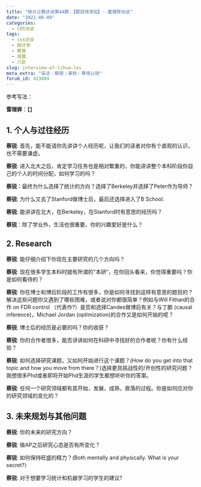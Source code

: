 ```yaml
---
title: "统计之都访谈第44期：【题目待添加】--雷理骅访谈"
date: "2022-08-09"
categories:
  - COS访谈
tags:
  - cos访谈
  - 统计学
  - 教育
  - 发展
  - 八卦
slug: interview-of-lihua-lei
meta_extra: "采访：蔡锐；审校：等待认领"
forum_id: 423404
---
```


参考写法：

**雷理骅**：【】

## 1. 个人与过往经历

**蔡锐**: 首先，能不能请你先讲讲个人经历呢，让我们的读者对你有个直观的认识，也不需要谦虚。

**蔡锐**: 进入北大之后，肯定学习任务也是相对繁重的，你能讲讲整个本科阶段你自己的个人的时间分配，如何学习的吗？

**蔡锐**：最终为什么选择了统计的方向？选择了Berkeley并选择了Peter作为导师？

**蔡锐**: 为什么又去了Stanford做博士后，最后还选择进入了B School.

**蔡锐**: 能讲讲在北大，在Berkeley，在Stanford时有意思的经历吗？

**蔡锐**：除了学业外，生活也很重要，你的兴趣爱好是什么？


## 2. Research

**蔡锐**: 能仔细介绍下你现在主要研究的几个方向吗？

**蔡锐**: 现在很多学生本科时就有所谓的“本研”，在你回头看来，你觉得重要吗？你是如何看待的？

**蔡锐**: 你在博士和博后阶段的工作有很多，你是如何寻找到这样有意思的题目的？解决这些问题你又遇到了哪些困难，或者说对你都很简单？例如与Will  Fithan的合作 on FDR control （代表作?）是否和选择Candes做博后有关？与丁鹏 (causal inference)，Michael Jordan (optimization)的合作又是如何开始的呢？

**蔡锐**: 博士后的经历是必要的吗？你的收获？

**蔡锐**: 你的合作者很多，能否讲讲如何在科研中寻找好的合作者呢？你有什么经验？

**蔡锐**: 如何选择研究课题，又如何开始进行这个课题？(How do you get into that topic and how you move from there？)选择更具挑战性的/开创性的研究问题？我想很多Phd或者即将开始Phd生涯的学生都想听听你的答案。

**蔡锐**: 任何一个研究领域都有其开始，发展，成熟，衰落的过程。你是如何应对你的研究领域的变化的？


## 3. 未来规划与其他问题

**蔡锐**: 你的未来的研究方向？

**蔡锐**: 做AP之后研究心态是否有所变化？

**蔡锐**: 如何保持旺盛的精力？(Both mentally and physically. What is your secret?）

**蔡锐**: 对于想要学习统计和机器学习的学生的建议?

